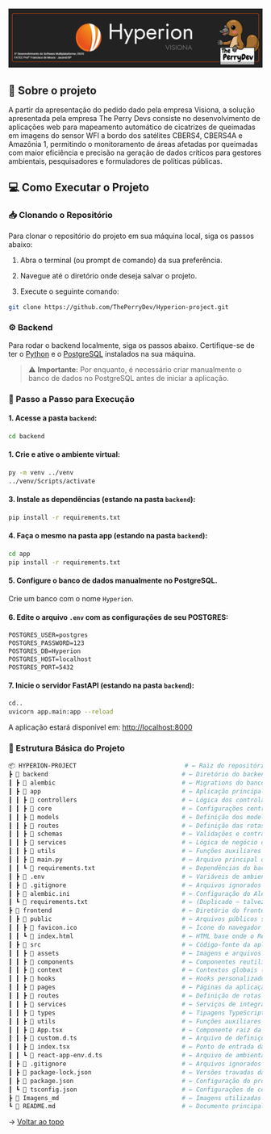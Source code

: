 <br id="topo">

<p align="center"> <img src="./Imagens_md/BANNER.png" /></p>

## :bookmark_tabs: Sobre o projeto

A partir da apresentação do pedido dado pela empresa Visiona, a solução apresentada pela empresa The Perry Devs consiste no desenvolvimento de aplicações web para mapeamento automático de cicatrizes de queimadas em imagens do sensor WFI a bordo dos satélites CBERS4, CBERS4A e Amazônia 1, permitindo o monitoramento de áreas afetadas por queimadas com maior eficiência e precisão na geração de dados críticos para gestores ambientais, pesquisadores e formuladores de políticas públicas.

## :computer: Como Executar o Projeto

### :inbox_tray: Clonando o Repositório

Para clonar o repositório do projeto em sua máquina local, siga os passos abaixo:

1. Abra o terminal (ou prompt de comando) da sua preferência.

2. Navegue até o diretório onde deseja salvar o projeto.

3. Execute o seguinte comando:

```bash
git clone https://github.com/ThePerryDev/Hyperion-project.git
```

### ⚙️ Backend

Para rodar o backend localmente, siga os passos abaixo. Certifique-se de ter o [Python](https://www.python.org/downloads/) e o [PostgreSQL](https://www.postgresql.org/download/) instalados na sua máquina.

> ⚠️ **Importante:** Por enquanto, é necessário criar manualmente o banco de dados no PostgreSQL antes de iniciar a aplicação.

### 🚀 Passo a Passo para Execução

#### 1. Acesse a pasta `backend`:

```bash
cd backend
```

#### 1. Crie e ative o ambiente virtual:

```bash
py -m venv ../venv
../venv/Scripts/activate
```

#### 3. Instale as dependências (estando na pasta `backend`):

```bash
pip install -r requirements.txt
```

#### 4. Faça o mesmo na pasta app (estando na pasta `backend`):

```bash
cd app
pip install -r requirements.txt
```

#### 5. Configure o banco de dados manualmente no PostgreSQL.

Crie um banco com o nome `Hyperion`.

#### 6. Edite o arquivo `.env` com as configurações de seu POSTGRES:

```
POSTGRES_USER=postgres
POSTGRES_PASSWORD=123
POSTGRES_DB=Hyperion
POSTGRES_HOST=localhost
POSTGRES_PORT=5432
```

#### 7. Inicie o servidor FastAPI (estando na pasta `backend`):

```bash
cd..
uvicorn app.main:app --reload
```

A aplicação estará disponível em: [http://localhost:8000](http://localhost:8000)

### 📁 Estrutura Básica do Projeto

```bash
📦 HYPERION-PROJECT                              # ← Raiz do repositório
┣ 📂 backend                                     # ← Diretório do backend (FastAPI)
┃ ┣ 📂 alembic                                   # ← Migrations do banco de dados com Alembic
┃ ┣ 📂 app                                       # ← Aplicação principal FastAPI
┃ ┃ ┣ 📂 controllers                             # ← Lógica dos controladores (camada intermediária entre rotas e serviços)
┃ ┃ ┣ 📂 core                                    # ← Configurações centrais da aplicação (ex: settings, auth, startup)
┃ ┃ ┣ 📂 models                                  # ← Definição dos modelos ORM (SQLAlchemy)
┃ ┃ ┣ 📂 routes                                  # ← Definição das rotas da API
┃ ┃ ┣ 📂 schemas                                 # ← Validações e contratos de dados (Pydantic)
┃ ┃ ┣ 📂 services                                # ← Lógica de negócio da aplicação
┃ ┃ ┣ 📂 utils                                   # ← Funções auxiliares e utilitárias
┃ ┃ ┣ 📜 main.py                                 # ← Arquivo principal que inicia a aplicação FastAPI
┃ ┃ ┗ 📜 requirements.txt                        # ← Dependências do backend
┃ ┣ 📜 .env                                      # ← Variáveis de ambiente (ex: URL do banco de dados)
┃ ┣ 📜 .gitignore                                # ← Arquivos ignorados pelo Git no backend
┃ ┣ 📜 alembic.ini                               # ← Configuração do Alembic
┃ ┗ 📜 requirements.txt                          # ← (Duplicado — talvez unificar com o da pasta `app`)
┣ 📂 frontend                                    # ← Diretório do frontend (React + TypeScript)
┃ ┣ 📂 public                                    # ← Arquivos públicos servidos diretamente (HTML, favicon)
┃ ┃ ┣ 📜 favicon.ico                             # ← Ícone do navegador
┃ ┃ ┗ 📜 index.html                              # ← HTML base onde o React é montado
┃ ┣ 📂 src                                       # ← Código-fonte da aplicação React
┃ ┃ ┣ 📂 assets                                  # ← Imagens e arquivos estáticos utilizados na UI
┃ ┃ ┣ 📂 components                              # ← Componentes reutilizáveis da interface
┃ ┃ ┣ 📂 context                                 # ← Contextos globais (React Context API)
┃ ┃ ┣ 📂 hooks                                   # ← Hooks personalizados para lógica reutilizável
┃ ┃ ┣ 📂 pages                                   # ← Páginas da aplicação (normalmente vinculadas às rotas)
┃ ┃ ┣ 📂 routes                                  # ← Definição de rotas (React Router, etc)
┃ ┃ ┣ 📂 services                                # ← Serviços de integração com APIs
┃ ┃ ┣ 📂 types                                   # ← Tipagens TypeScript globais ou compartilhadas
┃ ┃ ┣ 📂 utils                                   # ← Funções auxiliares reutilizáveis
┃ ┃ ┣ 📜 App.tsx                                 # ← Componente raiz da aplicação React
┃ ┃ ┣ 📜 custom.d.ts                             # ← Arquivo de definições customizadas para o TypeScript
┃ ┃ ┣ 📜 index.tsx                               # ← Ponto de entrada da aplicação React (renderização do App)
┃ ┃ ┗ 📜 react-app-env.d.ts                      # ← Arquivo de ambientação para o React com TypeScript
┃ ┣ 📜 .gitignore                                # ← Arquivos ignorados pelo Git no frontend
┃ ┣ 📜 package-lock.json                         # ← Versões travadas das dependências (gerado pelo npm)
┃ ┣ 📜 package.json                              # ← Configuração do projeto React e dependências
┃ ┗ 📜 tsconfig.json                             # ← Configurações de compilação do TypeScript
┣ 📂 Imagens_md                                  # ← Imagens utilizadas na documentação Markdown do projeto
┗ 📜 README.md                                   # ← Documento principal com instruções e visão geral do projeto
```

→ [Voltar ao topo](#topo)
